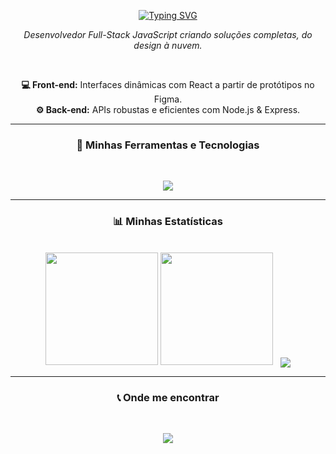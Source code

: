 <p align="center">
<a href="https://git.io/typing-svg"><img src="https://readme-typing-svg.herokuapp.com?font=Fira+Code&weight=500&size=24&duration=3000&pause=60000&color=A49FEE&background=FFFFFF00&center=true&vCenter=true&width=435&lines=Ol%C3%A1%2C+eu+sou+o+Pedro+Sales+" alt="Typing SVG" /></a>
</p>

<p align="center">
  <em>Desenvolvedor Full-Stack JavaScript criando soluções completas, do design à nuvem.</em>
</p>
<br>
<p align="center">
  <b>💻 Front-end:</b> Interfaces dinâmicas com React a partir de protótipos no Figma.<br>
  <b>⚙️ Back-end:</b> APIs robustas e eficientes com Node.js & Express.<br>
</p>

---

<h3 align="center">🚀 Minhas Ferramentas e Tecnologias</h3>
<br>
<p align="center">
  <img src="https://skillicons.dev/icons?i=html,css,js,ts,nodejs,react,express,docker,postman,figma" />
</p>

---

<h3 align="center">📊 Minhas Estatísticas</h3>
<br>
<div align="center">
  <img height="180em" src="https://github-readme-stats-taupe-mu-92.vercel.app/api?username=xsalles&show_icons=true&theme=tokyonight&include_all_commits=true&count_private=true"/>
  <img height="180em" src="https://github-readme-stats-taupe-mu-92.vercel.app/api/top-langs/?username=xsalles&layout=compact&langs_count=7&theme=tokyonight&count_private=true"/>
    <img align="center" src="https://github-readme-stats.vercel.app/api/wakatime?username=xsalles&layout=compact&theme=tokyonight" />
</div>

---

<h3 align="center">📞 Onde me encontrar</h3>
<br>
<p align="center">
  <a href="https://www.linkedin.com/in/pedro-sales-00090a274/" target="\_blank"><img src="https://img.shields.io/badge/LinkedIn-0A66C2?style=for-the-badge&logo=linkedin&logoColor=white" /></a>
</p>
